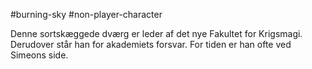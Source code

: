 #burning-sky #non-player-character

Denne sortskæggede dværg er leder af det nye Fakultet for Krigsmagi. Derudover står han for akademiets forsvar. For tiden er han ofte ved Simeons side.
